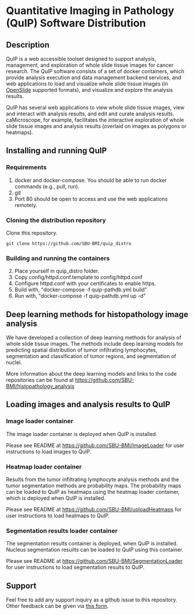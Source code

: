 # Quantitative Imaging in Pathology (QuIP) Software Distribution

## Description

QuIP is a web accessible toolset designed to support analysis, management, and exploration of whole slide tissue images for cancer research. 
The QuIP software consists of a set of docker containers, which provide analysis execution and data management backend services, and web 
applications to load and visualize whole slide tissue images (in [OpenSlide](http://openslide.org) supported formats), and visualize and 
explore the analysis results. 

QuIP has several web applications to view whole slide tissue images, view and interact with analysis results, and edit and curate analysis 
results. caMicroscope, for example, facilitates the interactive exploration of whole slide tissue images and analysis results (overlaid 
on images as polygons or heatmaps). 

## Installing and running QuIP

### Requirements

1. docker and docker-compose. You should be able to run docker commands (e.g., pull, run).
2. git
3. Port 80 should be open to access and use the web applications remotely. 
   
### Cloning the distribution repository

Clone this repository.

    git clone https://github.com/SBU-BMI/quip_distro
         
### Building and running the containers

2) Place yourself in quip\_distro folder.<br>
3) Copy config/httpd.conf.template to config/httpd.conf<br>
4) Configure httpd.conf with your certificates to enable https.<br>
5) Build with, "docker-compose -f quip-pathdb.yml build"<br>
6) Run with, "docker-compose -f quip-pathdb.yml up -d"

## Deep learning methods for histopathology image analysis

We have developed a collection of deep learning methods for analysis of whole slide tissue images. The 
methods include deep learning models for predicting spatial distribution of tumor infiltrating lymphocytes, 
segmentation and classification of tumor regions, and segmentation of nuclei. 

More information about the deep learning models and links to the code repositories 
can be found at https://github.com/SBU-BMI/histopathology_analysis 

## Loading images and analysis results to QuIP

### Image loader container

The image loader container is deployed when QuIP is installed. 

Please see README at https://github.com/SBU-BMI/ImageLoader for user instructions to 
load images to QuIP. 

### Heatmap loader container

Results from the tumor infiltrating lymphocyte analysis methods and the tumor segmentation methods 
are probability maps. The probability maps can be loaded to QuIP as heatmaps using the heatmap loader 
container, which is deployed when QuIP is installed. 

Please see README at https://github.com/SBU-BMI/uploadHeatmaps for user instructions to load heatmaps 
to QuIP. 

### Segmentation results loader container

The segmentation results container is deployed, when QuIP is installed. Nucleus segmentation resuilts can be 
loaded to QuIP using this container. 

Please see README at https://github.com/SBU-BMI/SegmentationLoader for user instructions to load segmentation 
results to QuIP. 


## Support
Feel free to add any support inquiry as a github issue to this repository. Other feedback can be given via [this form](https://docs.google.com/forms/d/e/1FAIpQLScL91LxrpAZjU88GBZP9gmcdgdf8__uNUwhws2lzU6Lr4qNwA/viewform).
